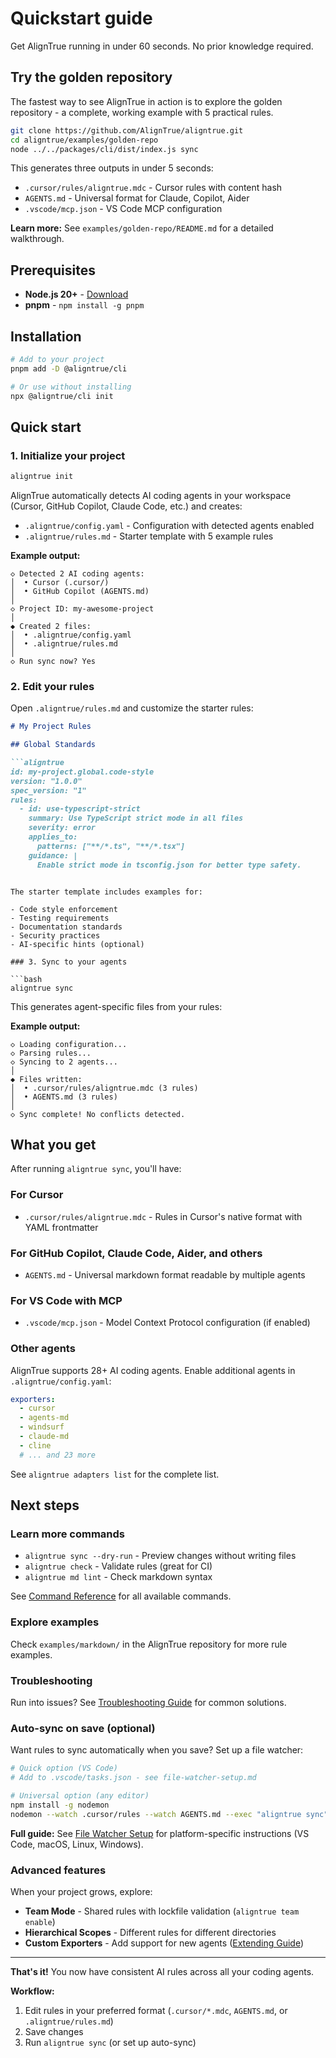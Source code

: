 # Quickstart guide

Get AlignTrue running in under 60 seconds. No prior knowledge required.

## Try the golden repository

The fastest way to see AlignTrue in action is to explore the golden repository - a complete, working example with 5 practical rules.

```bash
git clone https://github.com/AlignTrue/aligntrue.git
cd aligntrue/examples/golden-repo
node ../../packages/cli/dist/index.js sync
```

This generates three outputs in under 5 seconds:
- `.cursor/rules/aligntrue.mdc` - Cursor rules with content hash
- `AGENTS.md` - Universal format for Claude, Copilot, Aider
- `.vscode/mcp.json` - VS Code MCP configuration

**Learn more:** See `examples/golden-repo/README.md` for a detailed walkthrough.

## Prerequisites

- **Node.js 20+** - [Download](https://nodejs.org/)
- **pnpm** - `npm install -g pnpm`

## Installation

```bash
# Add to your project
pnpm add -D @aligntrue/cli

# Or use without installing
npx @aligntrue/cli init
```

## Quick start

### 1. Initialize your project

```bash
aligntrue init
```

AlignTrue automatically detects AI coding agents in your workspace (Cursor, GitHub Copilot, Claude Code, etc.) and creates:

- `.aligntrue/config.yaml` - Configuration with detected agents enabled
- `.aligntrue/rules.md` - Starter template with 5 example rules

**Example output:**

```
◇ Detected 2 AI coding agents:
│  • Cursor (.cursor/)
│  • GitHub Copilot (AGENTS.md)
│
◇ Project ID: my-awesome-project
│
◆ Created 2 files:
│  • .aligntrue/config.yaml
│  • .aligntrue/rules.md
│
◇ Run sync now? Yes
```

### 2. Edit your rules

Open `.aligntrue/rules.md` and customize the starter rules:

```markdown
# My Project Rules

## Global Standards

```aligntrue
id: my-project.global.code-style
version: "1.0.0"
spec_version: "1"
rules:
  - id: use-typescript-strict
    summary: Use TypeScript strict mode in all files
    severity: error
    applies_to:
      patterns: ["**/*.ts", "**/*.tsx"]
    guidance: |
      Enable strict mode in tsconfig.json for better type safety.
```
```

The starter template includes examples for:

- Code style enforcement
- Testing requirements
- Documentation standards
- Security practices
- AI-specific hints (optional)

### 3. Sync to your agents

```bash
aligntrue sync
```

This generates agent-specific files from your rules:

**Example output:**

```
◇ Loading configuration...
◇ Parsing rules...
◇ Syncing to 2 agents...
│
◆ Files written:
│  • .cursor/rules/aligntrue.mdc (3 rules)
│  • AGENTS.md (3 rules)
│
◇ Sync complete! No conflicts detected.
```

## What you get

After running `aligntrue sync`, you'll have:

### For Cursor

- `.cursor/rules/aligntrue.mdc` - Rules in Cursor's native format with YAML frontmatter

### For GitHub Copilot, Claude Code, Aider, and others

- `AGENTS.md` - Universal markdown format readable by multiple agents

### For VS Code with MCP

- `.vscode/mcp.json` - Model Context Protocol configuration (if enabled)

### Other agents

AlignTrue supports 28+ AI coding agents. Enable additional agents in `.aligntrue/config.yaml`:

```yaml
exporters:
  - cursor
  - agents-md
  - windsurf
  - claude-md
  - cline
  # ... and 23 more
```

See `aligntrue adapters list` for the complete list.

## Next steps

### Learn more commands

- `aligntrue sync --dry-run` - Preview changes without writing files
- `aligntrue check` - Validate rules (great for CI)
- `aligntrue md lint` - Check markdown syntax

See [Command Reference](commands.md) for all available commands.

### Explore examples

Check `examples/markdown/` in the AlignTrue repository for more rule examples.

### Troubleshooting

Run into issues? See [Troubleshooting Guide](troubleshooting.md) for common solutions.

### Auto-sync on save (optional)

Want rules to sync automatically when you save? Set up a file watcher:

```bash
# Quick option (VS Code)
# Add to .vscode/tasks.json - see file-watcher-setup.md

# Universal option (any editor)
npm install -g nodemon
nodemon --watch .cursor/rules --watch AGENTS.md --exec "aligntrue sync"
```

**Full guide:** See [File Watcher Setup](file-watcher-setup.md) for platform-specific instructions (VS Code, macOS, Linux, Windows).

### Advanced features

When your project grows, explore:

- **Team Mode** - Shared rules with lockfile validation (`aligntrue team enable`)
- **Hierarchical Scopes** - Different rules for different directories
- **Custom Exporters** - Add support for new agents ([Extending Guide](extending-aligntrue.md))

---

**That's it!** You now have consistent AI rules across all your coding agents.

**Workflow:**
1. Edit rules in your preferred format (`.cursor/*.mdc`, `AGENTS.md`, or `.aligntrue/rules.md`)
2. Save changes
3. Run `aligntrue sync` (or set up auto-sync)

